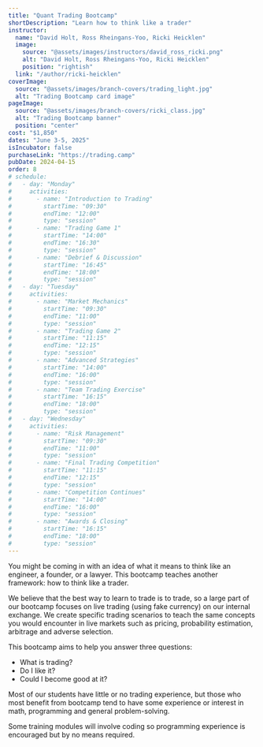 ```yaml
---
title: "Quant Trading Bootcamp"
shortDescription: "Learn how to think like a trader"
instructor:
  name: "David Holt, Ross Rheingans-Yoo, Ricki Heicklen"
  image:
    source: "@assets/images/instructors/david_ross_ricki.png"
    alt: "David Holt, Ross Rheingans-Yoo, Ricki Heicklen"
    position: "rightish"
  link: "/author/ricki-heicklen"
coverImage:
  source: "@assets/images/branch-covers/trading_light.jpg"
  alt: "Trading Bootcamp card image"
pageImage:
  source: "@assets/images/branch-covers/ricki_class.jpg"
  alt: "Trading Bootcamp banner"
  position: "center"
cost: "$1,850"
dates: "June 3-5, 2025"
isIncubator: false
purchaseLink: "https://trading.camp"
pubDate: 2024-04-15
order: 8
# schedule:
#   - day: "Monday"
#     activities:
#       - name: "Introduction to Trading"
#         startTime: "09:30"
#         endTime: "12:00"
#         type: "session"
#       - name: "Trading Game 1"
#         startTime: "14:00"
#         endTime: "16:30"
#         type: "session"
#       - name: "Debrief & Discussion"
#         startTime: "16:45"
#         endTime: "18:00"
#         type: "session"
#   - day: "Tuesday"
#     activities:
#       - name: "Market Mechanics"
#         startTime: "09:30"
#         endTime: "11:00"
#         type: "session"
#       - name: "Trading Game 2"
#         startTime: "11:15"
#         endTime: "12:15"
#         type: "session"
#       - name: "Advanced Strategies"
#         startTime: "14:00"
#         endTime: "16:00"
#         type: "session"
#       - name: "Team Trading Exercise"
#         startTime: "16:15"
#         endTime: "18:00"
#         type: "session"
#   - day: "Wednesday"
#     activities:
#       - name: "Risk Management"
#         startTime: "09:30"
#         endTime: "11:00"
#         type: "session"
#       - name: "Final Trading Competition"
#         startTime: "11:15"
#         endTime: "12:15"
#         type: "session"
#       - name: "Competition Continues"
#         startTime: "14:00"
#         endTime: "16:00"
#         type: "session"
#       - name: "Awards & Closing"
#         startTime: "16:15"
#         endTime: "18:00"
#         type: "session"
---
```


You might be coming in with an idea of what it means to think like an engineer, a founder, or a lawyer. This bootcamp teaches another framework: how to think like a trader.

We believe that the best way to learn to trade is to trade, so a large part of our bootcamp focuses on live trading (using fake currency) on our internal exchange. We create specific trading scenarios to teach the same concepts you would encounter in live markets such as pricing, probability estimation, arbitrage and adverse selection.

This bootcamp aims to help you answer three questions:

- What is trading?
- Do I like it?
- Could I become good at it?

Most of our students have little or no trading experience, but those who most benefit from bootcamp tend to have some experience or interest in math, programming and general problem-solving.

Some training modules will involve coding so programming experience is encouraged but by no means required.